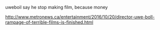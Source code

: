uweboil say he stop making film, because money

http://www.metronews.ca/entertainment/2016/10/20/director-uwe-boll-rampage-of-terrible-films-is-finished.html 